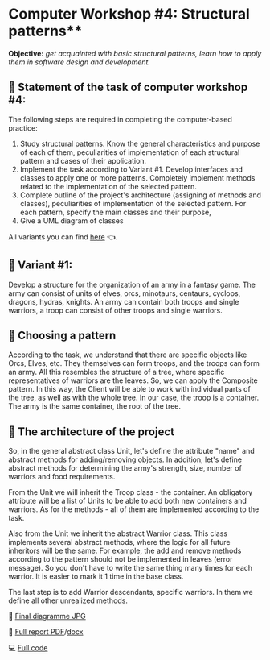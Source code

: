 # **Computer Workshop #4:** Structural patterns**
**Objective:** *get acquainted with basic structural patterns, learn how to apply them in software design and development.*

## :brain: Statement of the task of computer workshop #4:
The following steps are required in completing the computer-based practice:
1) Study structural patterns. Know the general characteristics and purpose of each of them, peculiarities of implementation of each structural pattern and cases of their application.
2) Implement the task according to Variant #1. Develop interfaces and classes to apply one or more patterns. Completely implement methods related to the implementation of the selected pattern.
3) Complete outline of the project's architecture (assigning of methods and classes), peculiarities of implementation of the selected pattern. For each pattern, specify the main classes and their purpose,
4) Give a UML diagram of classes

All variants you can find [here](https://github.com/MilaHalko/C4_.NET/blob/Lab4/Reports%26Variants/AllVariants4.pdf) :point_left:.

## :eyes: Variant #1:
Develop a structure for the organization of an army in a fantasy game. The army can consist of units of elves, orcs, minotaurs, centaurs, cyclops, dragons, hydras, knights. An army can contain both troops and single warriors, a troop can consist of other troops and single warriors.

## :shrug: Choosing a pattern
According to the task, we understand that there are specific objects like Orcs, Elves, etc. They themselves can form troops, and the troops can form an army. All this resembles the structure of a tree, where specific representatives of warriors are the leaves. So, we can apply the Composite pattern. In this way, the Client will be able to work with individual parts of the tree, as well as with the whole tree. In our case, the troop is a container. The army is the same container, the root of the tree.

## :office: The architecture of the project
So, in the general abstract class Unit, let's define the attribute "name" and abstract methods for adding/removing objects. In addition, let's define abstract methods for determining the army's strength, size, number of warriors and food requirements.

From the Unit we will inherit the Troop class - the container. An obligatory attribute will be a list of Units to be able to add both new containers and warriors. As for the methods - all of them are implemented according to the task.

Also from the Unit we inherit the abstract Warrior class. This class implements several abstract methods, where the logic for all future inheritors will be the same. For example, the add and remove methods according to the pattern should not be implemented in leaves (error message). So you don't have to write the same thing many times for each warrior. It is easier to mark it 1 time in the base class.

The last step is to add Warrior descendants, specific warriors. In them we define all other unrealized methods.

:art: [Final diagramme JPG](https://github.com/MilaHalko/C4_.NET/blob/Lab4/Diagrams/Army_Class-Diagram.jpg)

:memo: [Full report PDF](https://github.com/MilaHalko/C4_.NET/blob/Lab4/Reports%26Variants/Lab4.pdf)/[docx](https://github.com/MilaHalko/C4_.NET/blob/Lab4/Reports%26Variants/Lab4.docx)

:computer: [Full code](https://github.com/MilaHalko/C4_.NET/tree/Lab4/Army/Army) 
